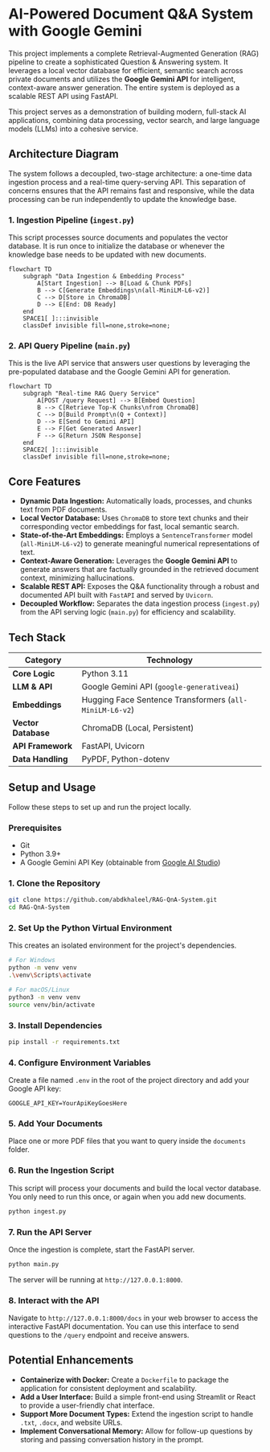 # AI-Powered Document Q&A System with Google Gemini

This project implements a complete Retrieval-Augmented Generation (RAG) pipeline to create a sophisticated Question & Answering system. It leverages a local vector database for efficient, semantic search across private documents and utilizes the **Google Gemini API** for intelligent, context-aware answer generation. The entire system is deployed as a scalable REST API using FastAPI.

This project serves as a demonstration of building modern, full-stack AI applications, combining data processing, vector search, and large language models (LLMs) into a cohesive service.

## Architecture Diagram

The system follows a decoupled, two-stage architecture: a one-time data ingestion process and a real-time query-serving API. This separation of concerns ensures that the API remains fast and responsive, while the data processing can be run independently to update the knowledge base.

### 1. Ingestion Pipeline (`ingest.py`)

This script processes source documents and populates the vector database. It is run once to initialize the database or whenever the knowledge base needs to be updated with new documents.

```mermaid
flowchart TD
    subgraph "Data Ingestion & Embedding Process"
        A[Start Ingestion] --> B[Load & Chunk PDFs]
        B --> C[Generate Embeddings\n(all-MiniLM-L6-v2)]
        C --> D[Store in ChromaDB]
        D --> E[End: DB Ready]
    end
    SPACE1[ ]:::invisible
    classDef invisible fill=none,stroke=none;
```

### 2. API Query Pipeline (`main.py`)

This is the live API service that answers user questions by leveraging the pre-populated database and the Google Gemini API for generation.

```mermaid
flowchart TD
    subgraph "Real-time RAG Query Service"
        A[POST /query Request] --> B[Embed Question]
        B --> C[Retrieve Top-K Chunks\nfrom ChromaDB]
        C --> D[Build Prompt\n(Q + Context)]
        D --> E[Send to Gemini API]
        E --> F[Get Generated Answer]
        F --> G[Return JSON Response]
    end
    SPACE2[ ]:::invisible
    classDef invisible fill=none,stroke=none;
```

## Core Features

*   **Dynamic Data Ingestion:** Automatically loads, processes, and chunks text from PDF documents.
*   **Local Vector Database:** Uses `ChromaDB` to store text chunks and their corresponding vector embeddings for fast, local semantic search.
*   **State-of-the-Art Embeddings:** Employs a `SentenceTransformer` model (`all-MiniLM-L6-v2`) to generate meaningful numerical representations of text.
*   **Context-Aware Generation:** Leverages the **Google Gemini API** to generate answers that are factually grounded in the retrieved document context, minimizing hallucinations.
*   **Scalable REST API:** Exposes the Q&A functionality through a robust and documented API built with `FastAPI` and served by `Uvicorn`.
*   **Decoupled Workflow:** Separates the data ingestion process (`ingest.py`) from the API serving logic (`main.py`) for efficiency and scalability.

## Tech Stack

| Category          | Technology                                         |
| ----------------- | -------------------------------------------------- |
| **Core Logic**    | Python 3.11                                        |
| **LLM & API**     | Google Gemini API (`google-generativeai`)          |
| **Embeddings**    | Hugging Face Sentence Transformers (`all-MiniLM-L6-v2`) |
| **Vector Database** | ChromaDB (Local, Persistent)                       |
| **API Framework**   | FastAPI, Uvicorn                                   |
| **Data Handling**   | PyPDF, Python-dotenv                               |

## Setup and Usage

Follow these steps to set up and run the project locally.

### Prerequisites

*   Git
*   Python 3.9+
*   A Google Gemini API Key (obtainable from [Google AI Studio](https://aistudio.google.com/))

### 1. Clone the Repository

```bash
git clone https://github.com/abdkhaleel/RAG-QnA-System.git
cd RAG-QnA-System
```

### 2. Set Up the Python Virtual Environment

This creates an isolated environment for the project's dependencies.

```bash
# For Windows
python -m venv venv
.\venv\Scripts\activate

# For macOS/Linux
python3 -m venv venv
source venv/bin/activate
```

### 3. Install Dependencies

```bash
pip install -r requirements.txt
```

### 4. Configure Environment Variables

Create a file named `.env` in the root of the project directory and add your Google API key:

```
GOOGLE_API_KEY=YourApiKeyGoesHere
```

### 5. Add Your Documents

Place one or more PDF files that you want to query inside the `documents` folder.

### 6. Run the Ingestion Script

This script will process your documents and build the local vector database. You only need to run this once, or again when you add new documents.

```bash
python ingest.py
```

### 7. Run the API Server

Once the ingestion is complete, start the FastAPI server.

```bash
python main.py
```
The server will be running at `http://127.0.0.1:8000`.

### 8. Interact with the API

Navigate to `http://127.0.0.1:8000/docs` in your web browser to access the interactive FastAPI documentation. You can use this interface to send questions to the `/query` endpoint and receive answers.

## Potential Enhancements

*   **Containerize with Docker:** Create a `Dockerfile` to package the application for consistent deployment and scalability.
*   **Add a User Interface:** Build a simple front-end using Streamlit or React to provide a user-friendly chat interface.
*   **Support More Document Types:** Extend the ingestion script to handle `.txt`, `.docx`, and website URLs.
*   **Implement Conversational Memory:** Allow for follow-up questions by storing and passing conversation history in the prompt.